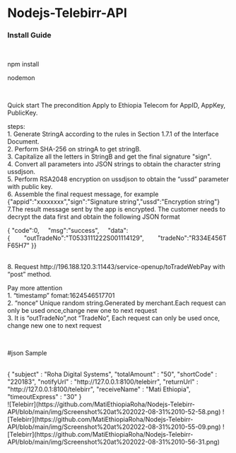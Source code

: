 # Nodejs-Telebirr-API

<h3>Install Guide </h3>

 <br>
 
 npm install
 
 nodemon
 
  <br>

Quick start
The precondition
Apply to Ethiopia Telecom for AppID, AppKey, PublicKey.

steps:
 <br>
    1. Generate StringA according to the rules in Section 1.7.1 of the Interface Document.
    <br>
    2. Perform SHA-256 on stringA to get stringB.
     <br>
    3. Capitalize all the letters in StringB and get the final signature "sign".
     <br>
    4. Convert all parameters into JSON strings to obtain the character string ussdjson.
     <br>
    5. Perform RSA2048 encryption on ussdjson to obtain the “ussd” parameter with public key.
     <br>
    6. Assemble the final request message, for example 
     <br>
    {"appid":"xxxxxxxx","sign":"Signature string","ussd":"Encryption string"}
     <br>
    7.The result message sent by the app is encrypted. The customer needs to decrypt the data first and obtain the following JSON format
     <br>


{
"code":0,     "msg":"success",     "data":{        "outTradeNo":"T0533111222S001114129",        "tradeNo":"R334E456TF65H7"
}}

 <br>
    8. Request http://196.188.120.3:11443/service-openup/toTradeWebPay with “post” method.
     <br>
    
Pay more attention
 <br>
    1. “timestamp” fomat:1624546517701
     <br>
    2. “nonce“ Unique random string.Generated by merchant.Each request can only be used once,change new one to next request
     <br>
    3. It is “outTradeNo”,not “TradeNo”, Each request can only be used once, change new one to next request
     
  <br>
  
  #json Sample
  
  <br>
 {
"subject" : "Roha Digital Systems",
"totalAmount" : "50",
"shortCode" : "220183",
"notifyUrl" : "http://127.0.0.1:8100/telebirr",
"returnUrl" : "http://127.0.0.1:8100/telebirr",
"receiveName" : "Mati Ethiopia",
"timeoutExpress" : "30"
}
 <br>    
![Telebirr](https://github.com/MatiEthiopiaRoha/Nodejs-Telebirr-API/blob/main/img/Screenshot%20at%202022-08-31%2010-52-58.png)
![Telebirr](https://github.com/MatiEthiopiaRoha/Nodejs-Telebirr-API/blob/main/img/Screenshot%20at%202022-08-31%2010-55-09.png)
![Telebirr](https://github.com/MatiEthiopiaRoha/Nodejs-Telebirr-API/blob/main/img/Screenshot%20at%202022-08-31%2010-56-31.png)
